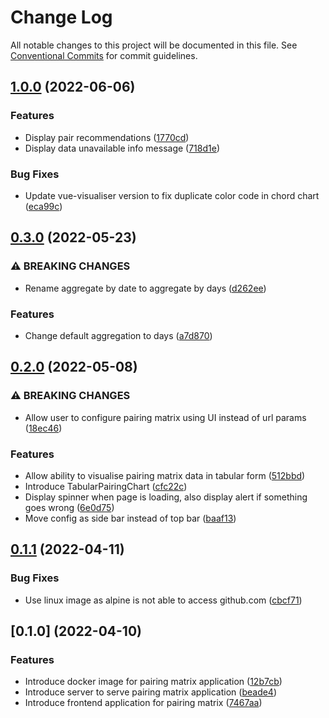 # Change Log

All notable changes to this project will be documented in this file.
See [Conventional Commits](https://conventionalcommits.org) for commit guidelines.

## [1.0.0](https://github.com/sumanmaity112/pairing-matrix/compare/0.3.0...1.0.0) (2022-06-06)

### Features 

* Display pair recommendations ([1770cd](https://github.com/sumanmaity112/pairing-matrix/commit/1770cd62a0c8b33beb0f0be50c8d640a1cc148e9))
* Display data unavailable info message ([718d1e](https://github.com/sumanmaity112/pairing-matrix/commit/718d1ee1fdbb788791cec0acac756812a23507f6))

### Bug Fixes 

* Update vue-visualiser version to fix duplicate color code in chord chart ([eca99c](https://github.com/sumanmaity112/pairing-matrix/commit/eca99c4b1b014434e4f16fa18e4f651dc5e2071d))



## [0.3.0](https://github.com/sumanmaity112/pairing-matrix/compare/0.2.0...0.3.0) (2022-05-23)

### ⚠ BREAKING CHANGES

* Rename aggregate by date to aggregate by days ([d262ee](https://github.com/sumanmaity112/pairing-matrix/commit/d262eeae154bc05c5a7896fa758297f038924fee))

### Features

* Change default aggregation to days ([a7d870](https://github.com/sumanmaity112/pairing-matrix/commit/a7d8707de5c604e25c4ad5f182c4939699fe8660))


## [0.2.0](https://github.com/sumanmaity112/pairing-matrix/compare/0.1.1...0.2.0) (2022-05-08)

### ⚠ BREAKING CHANGES

* Allow user to configure pairing matrix using UI instead of url params ([18ec46](https://github.com/sumanmaity112/pairing-matrix/commit/18ec46c6ae1bba3d23fddeb44d7069aac992254d))

### Features

* Allow ability to visualise pairing matrix data in tabular form ([512bbd](https://github.com/sumanmaity112/pairing-matrix/commit/512bbd09800d087724f47eeb53908d2081d18e4c))
* Introduce TabularPairingChart ([cfc22c](https://github.com/sumanmaity112/pairing-matrix/commit/cfc22c4c186e698e521b4c09ec689e251e9bd9b6))
* Display spinner when page is loading, also display alert if something goes wrong ([6e0d75](https://github.com/sumanmaity112/pairing-matrix/commit/6e0d752280e29c601d4bed07382521e19f8389f0))
* Move config as side bar instead of top bar ([baaf13](https://github.com/sumanmaity112/pairing-matrix/commit/baaf132d2249fc1bc7267eab759a74b4ea5ab323))



## [0.1.1](https://github.com/sumanmaity112/pairing-matrix/compare/0.1.0...0.1.1) (2022-04-11)

### Bug Fixes

* Use linux image as alpine is not able to access github.com ([cbcf71](https://github.com/sumanmaity112/pairing-matrix/commit/cbcf71655d7584f54f02fa718067940121eb6d95))


## [0.1.0] (2022-04-10)

### Features

* Introduce docker image for pairing matrix application ([12b7cb](https://github.com/sumanmaity112/pairing-matrix/commit/12b7cba7cb52646bc4a2e7043df0483a133e8789))
* Introduce server to serve pairing matrix application ([beade4](https://github.com/sumanmaity112/pairing-matrix/commit/beade41e5721abeb8b81f70fb7f67129deeacf70))
* Introduce frontend application for pairing matrix ([7467aa](https://github.com/sumanmaity112/pairing-matrix/commit/7467aa586ab0372b0d29baccc24b53bc36ff0638))

